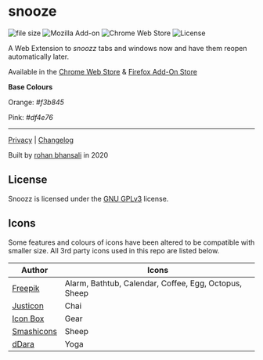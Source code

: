# snooze
![file size](https://img.shields.io/badge/crx%20size-50.8kb-brightgreen) ![Mozilla Add-on](https://img.shields.io/amo/v/snoozz?color=orange&logo=firefox-browser&label=firefox%20add-on) ![Chrome Web Store](https://img.shields.io/chrome-web-store/v/lklendgldejcnkkaldoggoapclkepgfb?logo=google-chrome&color=yellow&logoColor=white) ![License](https://img.shields.io/github/license/rohanb10/snoozz-tab-snoozing?color=lightgrey)

A Web Extension to *snoozz* tabs and windows now and have them reopen automatically later. 

Available in the [Chrome Web Store](https://chrome.google.com/webstore/detail/snoozz-tab-snoozing/lklendgldejcnkkaldoggoapclkepgfb) & [Firefox Add-On Store](https://addons.mozilla.org/en-US/firefox/addon/snoozz/)



**Base Colours**

Orange: *#f3b845*

Pink: *#df4e76*

--------------------------

[Privacy](https://github.com/rohanb10/snoozz-tab-snoozing/blob/master/PRIVACY.md) | [Changelog](https://github.com/rohanb10/snoozz-tab-snoozing/blob/master/changelog.md)

Built by [rohan bhansali](https://rohan.xyz) in 2020

## License

Snoozz is licensed under the [GNU GPLv3](https://github.com/rohanb10/snoozz-tab-snoozing/blob/master/LICENSE) license.

## Icons
Some features and colours of icons have been altered to be compatible with smaller size. All 3rd party icons used in this repo are listed below.

| Author | Icons |
|--|--|
| [Freepik](https://www.flaticon.com/authors/freepik) | Alarm, Bathtub, Calendar, Coffee, Egg, Octopus, Sheep
| [Justicon](https://dribbble.com/Justicon) | Chai
| [Icon Box](https://www.flaticon.com/authors/icon-box) | Gear
| [Smashicons](https://smashicons.com/) | Sheep
| [dDara](https://www.flaticon.com/authors/ddara) | Yoga